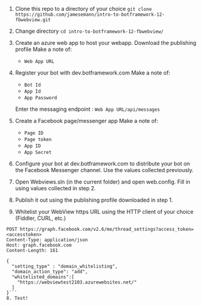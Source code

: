 1. Clone this repo to a directory of your choice `git clone https://github.com/jamesemann/intro-to-botframework-12-fbwebview.git`
2. Change directory `cd intro-to-botframework-12-fbwebview/`
3. Create an azure web app to host your webapp.  Download the publishing profile
	Make a note of:
	- `Web App URL`	
4. Register your bot with dev.botframework.com
   Make a note of:
	- `Bot Id`
	- `App Id`
	- `App Password`
	
	Enter the messaging endpoint : `Web App URL/api/messages`
4. Create a Facebook page/messenger app
   Make a note of:
	- `Page ID`
	- `Page token`
	- `App ID`
	- `App Secret`
5. Configure your bot at dev.botframework.com to distribute your bot on the Facebook Messenger channel.  Use the values collected previously.
6. Open Webviews.sln (in the current folder) and open web.config.  Fill in using values collected in step 2.
7. Publish it out using the publishing profile downloaded in step 1.
8. Whitelist your WebView https URL using the HTTP client of your choice (Fiddler, CURL, etc.)
```
POST https://graph.facebook.com/v2.6/me/thread_settings?access_token=<accesstoken>
Content-Type: application/json
Host: graph.facebook.com
Content-Length: 161

{
  "setting_type" : "domain_whitelisting",
  "domain_action_type": "add",
  "whitelisted_domains":[
    "https://webviewtest2103.azurewebsites.net/"
  ]
}```
8. Test!